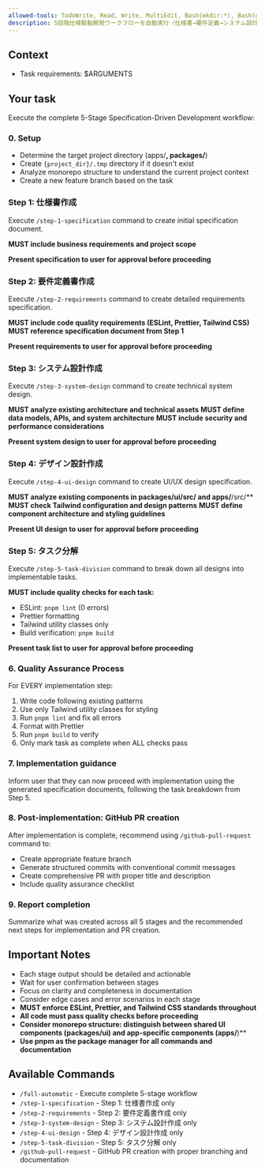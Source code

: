 ```yaml
---
allowed-tools: TodoWrite, Read, Write, MultiEdit, Bash(mkdir:*), Bash(git:*)
description: 5段階仕様駆動開発ワークフローを自動実行（仕様書→要件定義→システム設計→UI設計→タスク分解）
---
```


## Context

- Task requirements: $ARGUMENTS

## Your task

Execute the complete 5-Stage Specification-Driven Development workflow:

### 0. Setup

- Determine the target project directory (apps/**, packages/**)
- Create `{project_dir}/.tmp` directory if it doesn't exist
- Analyze monorepo structure to understand the current project context
- Create a new feature branch based on the task

### Step 1: 仕様書作成

Execute `/step-1-specification` command to create initial specification document.

**MUST include business requirements and project scope**

**Present specification to user for approval before proceeding**

### Step 2: 要件定義書作成

Execute `/step-2-requirements` command to create detailed requirements specification.

**MUST include code quality requirements (ESLint, Prettier, Tailwind CSS)**
**MUST reference specification document from Step 1**

**Present requirements to user for approval before proceeding**

### Step 3: システム設計作成

Execute `/step-3-system-design` command to create technical system design.

**MUST analyze existing architecture and technical assets**
**MUST define data models, APIs, and system architecture**
**MUST include security and performance considerations**

**Present system design to user for approval before proceeding**

### Step 4: デザイン設計作成

Execute `/step-4-ui-design` command to create UI/UX design specification.

**MUST analyze existing components in packages/ui/src/ and apps/**/src/\*\*
**MUST check Tailwind configuration and design patterns**
**MUST define component architecture and styling guidelines**

**Present UI design to user for approval before proceeding**

### Step 5: タスク分解

Execute `/step-5-task-division` command to break down all designs into implementable tasks.

**MUST include quality checks for each task:**

- ESLint: `pnpm lint` (0 errors)
- Prettier formatting
- Tailwind utility classes only
- Build verification: `pnpm build`

**Present task list to user for approval before proceeding**

### 6. Quality Assurance Process

For EVERY implementation step:

1. Write code following existing patterns
2. Use only Tailwind utility classes for styling
3. Run `pnpm lint` and fix all errors
4. Format with Prettier
5. Run `pnpm build` to verify
6. Only mark task as complete when ALL checks pass

### 7. Implementation guidance

Inform user that they can now proceed with implementation using the generated specification documents, following the task breakdown from Step 5.

### 8. Post-implementation: GitHub PR creation

After implementation is complete, recommend using `/github-pull-request` command to:

- Create appropriate feature branch
- Generate structured commits with conventional commit messages
- Create comprehensive PR with proper title and description
- Include quality assurance checklist

### 9. Report completion

Summarize what was created across all 5 stages and the recommended next steps for implementation and PR creation.

## Important Notes

- Each stage output should be detailed and actionable
- Wait for user confirmation between stages
- Focus on clarity and completeness in documentation
- Consider edge cases and error scenarios in each stage
- **MUST enforce ESLint, Prettier, and Tailwind CSS standards throughout**
- **All code must pass quality checks before proceeding**
- **Consider monorepo structure: distinguish between shared UI components (packages/ui) and app-specific components (apps/**)\*\*
- **Use pnpm as the package manager for all commands and documentation**

## Available Commands

- `/full-automatic` - Execute complete 5-stage workflow
- `/step-1-specification` - Step 1: 仕様書作成 only
- `/step-2-requirements` - Step 2: 要件定義書作成 only
- `/step-3-system-design` - Step 3: システム設計作成 only
- `/step-4-ui-design` - Step 4: デザイン設計作成 only
- `/step-5-task-division` - Step 5: タスク分解 only
- `/github-pull-request` - GitHub PR creation with proper branching and documentation
